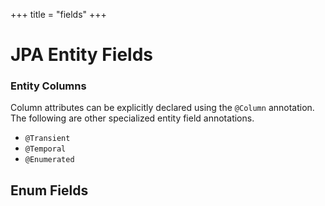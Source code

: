 +++
title = "fields"
+++

# JPA Entity Fields

### Entity Columns

Column attributes can be explicitly declared using the `@Column` annotation.
The following are other specialized entity field annotations.

- `@Transient`
- `@Temporal`
- `@Enumerated`

## Enum Fields
